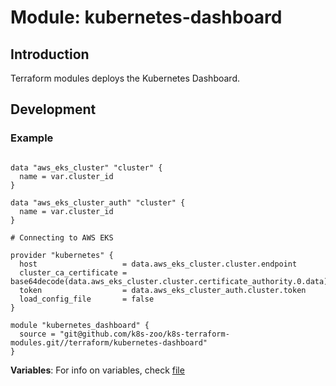# Module: kubernetes-dashboard

## Introduction

Terraform modules deploys the Kubernetes Dashboard.


## Development

### Example

```hcl-terraform

data "aws_eks_cluster" "cluster" {
  name = var.cluster_id
}

data "aws_eks_cluster_auth" "cluster" {
  name = var.cluster_id
}

# Connecting to AWS EKS
   
provider "kubernetes" {
  host                   = data.aws_eks_cluster.cluster.endpoint
  cluster_ca_certificate = base64decode(data.aws_eks_cluster.cluster.certificate_authority.0.data)
  token                  = data.aws_eks_cluster_auth.cluster.token
  load_config_file       = false
}

module "kubernetes_dashboard" {
  source = "git@github.com/k8s-zoo/k8s-terraform-modules.git//terraform/kubernetes-dashboard"
}
```
 
**Variables**: For info on variables, check [file](variables.tf)